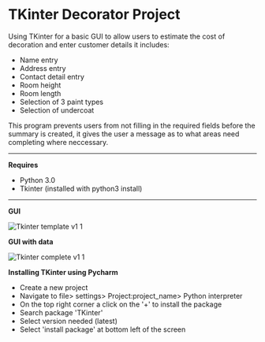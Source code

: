 # TKinter Decorator Project #

Using TKinter for a basic GUI to allow users to estimate the cost of decoration and enter customer details it includes:
- Name entry
- Address entry
- Contact detail entry 
- Room height
- Room length
- Selection of 3 paint types
- Selection of undercoat

This program prevents users from not filling in the required fields before the summary is created, it gives the user a message as to what areas need completing where neccessary.

----------------------------------------------------------------------
**Requires**
- Python 3.0 
- Tkinter (installed with python3 install)
----------------------------------------------------------------------

**GUI**

![Tkinter template v1 1](https://user-images.githubusercontent.com/74415841/107156724-f2c5b500-6977-11eb-8fae-bb7185295e67.PNG)


**GUI with data**

![Tkinter complete v1 1](https://user-images.githubusercontent.com/74415841/107156715-e3466c00-6977-11eb-90ef-0bf265b4ad45.PNG)

**Installing TKinter using Pycharm**

- Create a new project
- Navigate to file> settings> Project:project_name> Python interpreter
- On the top right corner a click on the '+' to install the package
- Search package 'TKinter'
- Select version needed (latest)
- Select 'install package' at bottom left of the screen


